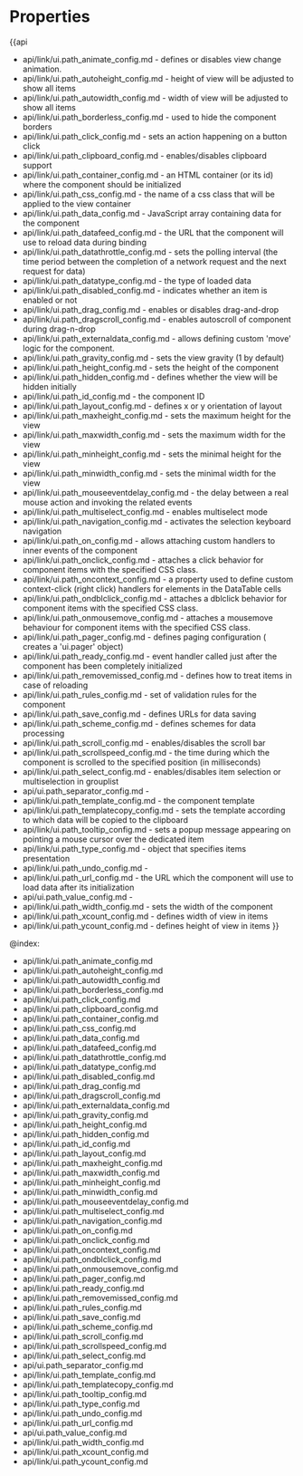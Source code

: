 Properties
==========

{{api
- api/link/ui.path_animate_config.md - defines or disables view change animation.
- api/link/ui.path_autoheight_config.md - height of view will be adjusted to show all items
- api/link/ui.path_autowidth_config.md - width of view will be adjusted to show all items
- api/link/ui.path_borderless_config.md - used to hide the component borders
- api/link/ui.path_click_config.md - sets an action happening on a button click
- api/link/ui.path_clipboard_config.md - enables/disables clipboard support
- api/link/ui.path_container_config.md - an HTML container (or its id) where the component should be initialized
- api/link/ui.path_css_config.md - the name of a css class that will be applied to the view container
- api/link/ui.path_data_config.md - JavaScript array containing data for the component
- api/link/ui.path_datafeed_config.md - the URL that the component will use to reload data during binding
- api/link/ui.path_datathrottle_config.md - sets the polling interval (the time period between the completion of a network request and the next request for data)
- api/link/ui.path_datatype_config.md - the type of loaded data
- api/link/ui.path_disabled_config.md - indicates whether an item is enabled or not
- api/link/ui.path_drag_config.md - enables or disables drag-and-drop
- api/link/ui.path_dragscroll_config.md - enables autoscroll of component during drag-n-drop
- api/link/ui.path_externaldata_config.md - allows defining custom 'move' logic for the component.
- api/link/ui.path_gravity_config.md - sets the view gravity (1 by default)
- api/link/ui.path_height_config.md - sets the height of the component
- api/link/ui.path_hidden_config.md - defines whether the view will be hidden initially
- api/link/ui.path_id_config.md - the component ID
- api/link/ui.path_layout_config.md - defines x or y orientation of layout
- api/link/ui.path_maxheight_config.md - sets the maximum height for the view
- api/link/ui.path_maxwidth_config.md - sets the maximum width for the view
- api/link/ui.path_minheight_config.md - sets the minimal height for the view
- api/link/ui.path_minwidth_config.md - sets the minimal width for the view
- api/link/ui.path_mouseeventdelay_config.md - the delay between a real mouse action and invoking the related events
- api/link/ui.path_multiselect_config.md - enables multiselect mode
- api/link/ui.path_navigation_config.md - activates the selection keyboard navigation
- api/link/ui.path_on_config.md - allows attaching custom handlers to inner events of the component
- api/link/ui.path_onclick_config.md - attaches a click behavior for component items with the specified CSS class.
- api/link/ui.path_oncontext_config.md - a property used to define custom context-click (right click) handlers for elements in the DataTable cells<br>
- api/link/ui.path_ondblclick_config.md - attaches a dblclick behavior for component items with the specified CSS class.
- api/link/ui.path_onmousemove_config.md - attaches a mousemove behaviour for component items with the specified CSS class.
- api/link/ui.path_pager_config.md - defines paging configuration ( creates a 'ui.pager' object)
- api/link/ui.path_ready_config.md - event handler called just after the component has been completely initialized
- api/link/ui.path_removemissed_config.md - defines how to treat items in case of reloading
- api/link/ui.path_rules_config.md - set of validation rules for the component
- api/link/ui.path_save_config.md - defines URLs for data saving
- api/link/ui.path_scheme_config.md - defines schemes for data processing
- api/link/ui.path_scroll_config.md - enables/disables the scroll bar
- api/link/ui.path_scrollspeed_config.md - the time during which the component is scrolled to the specified position (in milliseconds)
- api/link/ui.path_select_config.md - enables/disables item selection or multiselection in grouplist
- api/ui.path_separator_config.md - 
- api/link/ui.path_template_config.md - the component template
- api/link/ui.path_templatecopy_config.md - sets the template according to which data will be copied to the clipboard
- api/link/ui.path_tooltip_config.md - sets a popup message appearing on pointing a mouse cursor over the dedicated item
- api/link/ui.path_type_config.md - object that specifies items presentation
- api/link/ui.path_undo_config.md - 
- api/link/ui.path_url_config.md - the URL which the component will use to load data after its initialization
- api/ui.path_value_config.md - 
- api/link/ui.path_width_config.md - sets the width of the component
- api/link/ui.path_xcount_config.md - defines width of view in items
- api/link/ui.path_ycount_config.md - defines height of view in items
}}

@index:
- api/link/ui.path_animate_config.md
- api/link/ui.path_autoheight_config.md
- api/link/ui.path_autowidth_config.md
- api/link/ui.path_borderless_config.md
- api/link/ui.path_click_config.md
- api/link/ui.path_clipboard_config.md
- api/link/ui.path_container_config.md
- api/link/ui.path_css_config.md
- api/link/ui.path_data_config.md
- api/link/ui.path_datafeed_config.md
- api/link/ui.path_datathrottle_config.md
- api/link/ui.path_datatype_config.md
- api/link/ui.path_disabled_config.md
- api/link/ui.path_drag_config.md
- api/link/ui.path_dragscroll_config.md
- api/link/ui.path_externaldata_config.md
- api/link/ui.path_gravity_config.md
- api/link/ui.path_height_config.md
- api/link/ui.path_hidden_config.md
- api/link/ui.path_id_config.md
- api/link/ui.path_layout_config.md
- api/link/ui.path_maxheight_config.md
- api/link/ui.path_maxwidth_config.md
- api/link/ui.path_minheight_config.md
- api/link/ui.path_minwidth_config.md
- api/link/ui.path_mouseeventdelay_config.md
- api/link/ui.path_multiselect_config.md
- api/link/ui.path_navigation_config.md
- api/link/ui.path_on_config.md
- api/link/ui.path_onclick_config.md
- api/link/ui.path_oncontext_config.md
- api/link/ui.path_ondblclick_config.md
- api/link/ui.path_onmousemove_config.md
- api/link/ui.path_pager_config.md
- api/link/ui.path_ready_config.md
- api/link/ui.path_removemissed_config.md
- api/link/ui.path_rules_config.md
- api/link/ui.path_save_config.md
- api/link/ui.path_scheme_config.md
- api/link/ui.path_scroll_config.md
- api/link/ui.path_scrollspeed_config.md
- api/link/ui.path_select_config.md
- api/ui.path_separator_config.md
- api/link/ui.path_template_config.md
- api/link/ui.path_templatecopy_config.md
- api/link/ui.path_tooltip_config.md
- api/link/ui.path_type_config.md
- api/link/ui.path_undo_config.md
- api/link/ui.path_url_config.md
- api/ui.path_value_config.md
- api/link/ui.path_width_config.md
- api/link/ui.path_xcount_config.md
- api/link/ui.path_ycount_config.md

